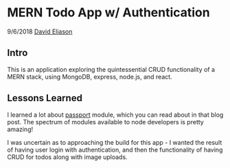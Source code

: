 # MERN Todo App w/ Authentication

9/6/2018
[David Eliason](http://www.davethemaker.com)

## Intro

This is an application exploring the quintessential CRUD functionality of a MERN stack, using MongoDB, express, node.js, and react.

## Lessons Learned

I learned a lot about [passport](https://davideliason.github.io/node/using-passport-with-node/) module, which you can read about in that blog post. The spectrum of modules available to node developers is pretty amazing!

I was uncertain as to approaching the build for this app - I wanted the result of having user login with authentication, and then the functionality of having CRUD for todos along with image uploads. 
